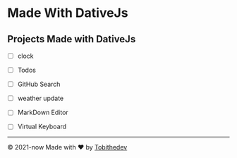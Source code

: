 # Made With DativeJs

<h2> Projects Made with DativeJs</h2>

- [ ] clock
- [ ] Todos
- [ ] GitHub Search
- [ ] weather update

- [ ] MarkDown Editor
- [ ] Virtual Keyboard
 



-----------

© 2021-now Made with ❤️ by [Tobithedev](https://github.com/Tobithedev)
